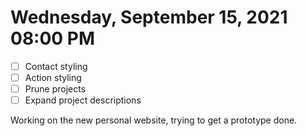 # Wednesday, September 15, 2021 08:00 PM
- [ ] Contact styling
- [ ] Action styling
- [ ] Prune projects
- [ ] Expand project descriptions

Working on the new personal website, trying to get a prototype done.

